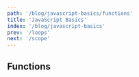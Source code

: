 ```yaml
---
path: '/blog/javascript-basics/functions'
title: 'JavaScript Basics'
index: '/blog/javascript-basics'
prev: '/loops'
next: '/scope'
---
```


## Functions
